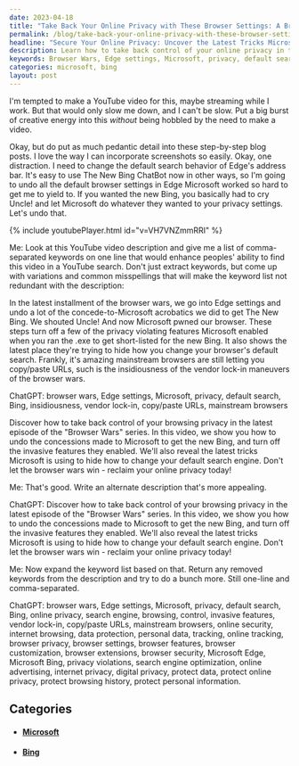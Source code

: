 ```yaml
---
date: 2023-04-18
title: "Take Back Your Online Privacy with These Browser Settings: A Browser Wars Series"
permalink: /blog/take-back-your-online-privacy-with-these-browser-settings-a-browser-wars-series/
headline: "Secure Your Online Privacy: Uncover the Latest Tricks Microsoft is Using to Hide How to Change Your Default Search Engine"
description: Learn how to take back control of your online privacy in this episode of the 'Browser Wars' series. I'll show you how to undo the concessions made to Microsoft for the new Bing and turn off their invasive features. Plus, discover the latest tricks Microsoft is using to hide how to change your default search engine. Click through to learn more about browser wars, Edge settings, Microsoft, privacy, default search, Bing, and more.
keywords: Browser Wars, Edge settings, Microsoft, privacy, default search, Bing, online privacy, search engine
categories: microsoft, bing
layout: post
---
```


I'm tempted to make a YouTube video for this, maybe streaming while I work. But
that would only slow me down, and I can't be slow. Put a big burst of creative
energy into this *without* being hobbled by the need to make a video.

Okay, but do put as much pedantic detail into these step-by-step blog posts. I
love the way I can incorporate screenshots so easily. Okay, one distraction. I
need to change the default search behavior of Edge's address bar. It's easy to
use The New Bing ChatBot now in other ways, so I'm going to undo all the
default browser settings in Edge Microsoft worked so hard to get me to yield
to. If you wanted the new Bing, you basically had to cry Uncle! and let
Microsoft do whatever they wanted to your privacy settings. Let's undo that.

{% include youtubePlayer.html id="v=VH7VNZmmRRI" %}

Me: Look at this YouTube video description and give me a list of comma-separated
keywords on one line that would enhance peoples' ability to find this video in
a YouTube search. Don't just extract keywords, but come up with variations and
common misspellings that will make the keyword list not redundant with the
description:

In the latest installment of the browser wars, we go into Edge settings and
undo a lot of the concede-to-Microsoft acrobatics we did to get The New Bing.
We shouted Uncle! And now Microsoft pwned our browser. These steps turn off a
few of the privacy violating features Microsoft enabled when you ran the .exe
to get short-listed for the new Bing. It also shows the latest place they're
trying to hide how you change your browser's default search. Frankly, it's
amazing mainstream browsers are still letting you copy/paste URLs, such is the
insidiousness of the vendor lock-in maneuvers of the browser wars.

ChatGPT: browser wars, Edge settings, Microsoft, privacy, default search, Bing,
insidiousness, vendor lock-in, copy/paste URLs, mainstream browsers

Discover how to take back control of your browsing privacy in the latest
episode of the "Browser Wars" series. In this video, we show you how to undo
the concessions made to Microsoft to get the new Bing, and turn off the
invasive features they enabled. We'll also reveal the latest tricks Microsoft
is using to hide how to change your default search engine. Don't let the
browser wars win - reclaim your online privacy today!

Me: That's good. Write an alternate description that's more appealing.

ChatGPT: Discover how to take back control of your browsing privacy in the
latest episode of the "Browser Wars" series. In this video, we show you how to
undo the concessions made to Microsoft to get the new Bing, and turn off the
invasive features they enabled. We'll also reveal the latest tricks Microsoft
is using to hide how to change your default search engine. Don't let the
browser wars win - reclaim your online privacy today!

Me: Now expand the keyword list based on that. Return any removed keywords from
the description and try to do a bunch more. Still one-line and comma-separated.

ChatGPT: browser wars, Edge settings, Microsoft, privacy, default search, Bing,
online privacy, search engine, browsing, control, invasive features, vendor
lock-in, copy/paste URLs, mainstream browsers, online security, internet
browsing, data protection, personal data, tracking, online tracking, browser
privacy, browser settings, browser features, browser customization, browser
extensions, browser security, Microsoft Edge, Microsoft Bing, privacy
violations, search engine optimization, online advertising, internet privacy,
digital privacy, protect data, protect online privacy, protect browsing
history, protect personal information.


## Categories

<ul>
<li><h4><a href='/microsoft/'>Microsoft</a></h4></li>
<li><h4><a href='/bing/'>Bing</a></h4></li></ul>